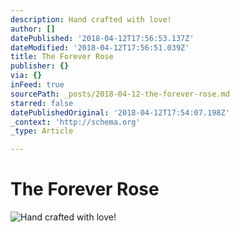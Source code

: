 ```yaml
---
description: Hand crafted with love!
author: []
datePublished: '2018-04-12T17:56:53.137Z'
dateModified: '2018-04-12T17:56:51.039Z'
title: The Forever Rose
publisher: {}
via: {}
inFeed: true
sourcePath: _posts/2018-04-12-the-forever-rose.md
starred: false
datePublishedOriginal: '2018-04-12T17:54:07.198Z'
_context: 'http://schema.org'
_type: Article

---
```

# **The Forever Rose**
![Hand crafted with love!](https://the-grid-user-content.s3-us-west-2.amazonaws.com/d0291bfa-7643-4126-8941-ca794902616b.jpg)